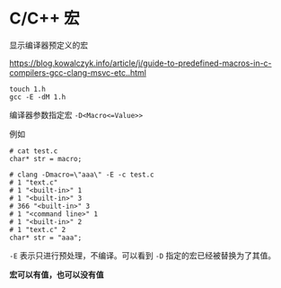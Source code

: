 # C/C++ 宏

显示编译器预定义的宏

https://blog.kowalczyk.info/article/j/guide-to-predefined-macros-in-c-compilers-gcc-clang-msvc-etc..html

```
touch 1.h
gcc -E -dM 1.h
```

编译器参数指定宏 `-D<Macro<=Value>>`

例如
```
# cat test.c
char* str = macro;

# clang -Dmacro=\"aaa\" -E -c test.c
# 1 "text.c"
# 1 "<built-in>" 1
# 1 "<built-in>" 3
# 366 "<built-in>" 3
# 1 "<command line>" 1
# 1 "<built-in>" 2
# 1 "text.c" 2
char* str = "aaa";
```

`-E` 表示只进行预处理，不编译。可以看到 `-D` 指定的宏已经被替换为了其值。


**宏可以有值，也可以没有值**



